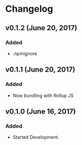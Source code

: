 # Changelog

## v0.1.2 (June 20, 2017)

### Added

- .npmignore

## v0.1.1 (June 20, 2017)

### Added

- Now bundling with Rollup JS

## v0.1.0 (June 16, 2017)

### Added

- Started Development.
